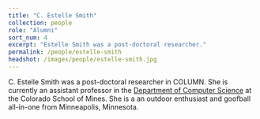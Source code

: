 ```yaml
---
title: "C. Estelle Smith"
collection: people
role: "Alumni"
sort_num: 4
excerpt: "Estelle Smith was a post-doctoral researcher."
permalink: /people/estelle-smith
headshot: /images/people/estelle-smith.jpg
---
```


C. Estelle Smith was a post-doctoral researcher in COLUMN. She is currently an assistant professor in the [Department of Computer Science](https://cs.mines.edu/project/smith-estelle-c/) at the Colorado School of Mines. She is a an outdoor enthusiast and goofball all-in-one from Minneapolis, Minnesota.

